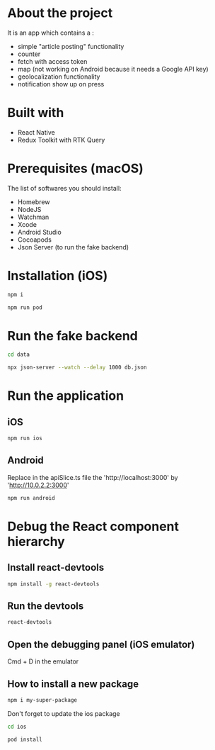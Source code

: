 # About the project 
It is an app which contains a : 
- simple "article posting" functionality
- counter
- fetch with access token 
- map (not working on Android because it needs a Google API key)
- geolocalization functionality 
- notification show up on press

# Built with 
- React Native
- Redux Toolkit with RTK Query

# Prerequisites (macOS)
The list of softwares you should install:
- Homebrew  
- NodeJS
- Watchman
- Xcode
- Android Studio
- Cocoapods
- Json Server (to run the fake backend)

# Installation (iOS)
```sh
npm i
```
```sh
npm run pod
```

# Run the fake backend
```sh
cd data
```
```sh
npx json-server --watch --delay 1000 db.json
```

# Run the application
## iOS
```sh
npm run ios
```

## Android
Replace in the apiSlice.ts file the 'http://localhost:3000' by 'http://10.0.2.2:3000'

```sh
npm run android
```

# Debug the  React component hierarchy
## Install react-devtools
```sh
npm install -g react-devtools
```
## Run the devtools
```sh
react-devtools
```
## Open the debugging panel (iOS emulator)
Cmd + D in the emulator

## How to install a new package
```sh
npm i my-super-package
```

Don't forget to update the ios package

```sh
cd ios
```
```sh
pod install
```
